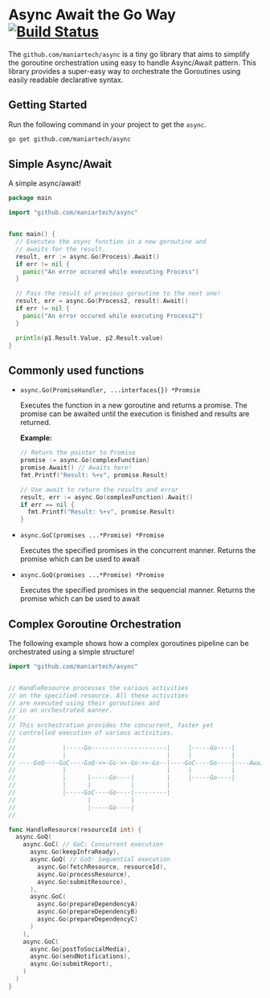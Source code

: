 # Async Await the Go Way  [![Build Status](https://travis-ci.com/maniartech/async.svg?branch=master)](https://travis-ci.com/maniartech/async)

The `github.com/maniartech/async` is a tiny go library that aims to simplify the goroutine orchestration using easy to handle Async/Await pattern. This library provides a super-easy way to orchestrate the Goroutines using easily readable declarative syntax.

## Getting Started

Run the following command in your project to get the `async`.
```sh
go get github.com/maniartech/async
```


## Simple Async/Await
A simple async/await!
```go
package main

import "github.com/maniartech/async"


func main() {
  // Executes the async function in a new goroutine and
  // awaits for the result.
  result, err := async.Go(Process).Await()
  if err != nil {
    panic("An error occured while executing Process")
  }

  // Pass the result of previous goroutine to the next one!
  result, err = async.Go(Process2, result).Await()
  if err != nil {
    panic("An error occured while executing Process2")
  }

  println(p1.Result.Value, p2.Result.value)
}
```

## Commonly used functions



* `async.Go(PromiseHandler, ...interfaces{}) *Promsie`

  Executes the function in a new goroutine and returns a promise. The promise can be awaited until the execution is finished and results are returned.

  **Example:**

  ```go
  // Return the pointer to Promise
  promise := async.Go(complexFunction)
  promise.Await() // Awaits here!
  fmt.Printf("Result: %+v", promise.Result)

  // Use await to return the results and error
  result, err := async.Go(complexFunction).Await()
  if err == nil {
    fmt.Printf("Result: %+v", promise.Result)
  }
  ```

* `async.GoC(promises ...*Promise) *Promise`

  Executes the specified promises in the concurrent manner. Returns the promise which can be used to await

* `async.GoQ(promises ...*Promise) *Promise`

  Executes the specified promises in the sequencial manner. Returns the promise which can be used to await

## Complex Goroutine Orchestration

The following example shows how a complex goroutines pipeline can be orchestrated using a simple structure!

```go
import "github.com/maniartech/async"


// HandleResource processes the various activities
// on the specified resource. All these activities
// are executed using their goroutines and
// in an orchestrated manner.
//
// This orchestration provides the concurrent, faster yet
// controlled execution of various activities.
//
//             |-----Go---------------------|     |-----Go----|
//             |                            |     |           |
// ----GoQ----GoC----GoQ->>-Go->>-Go->>-Go--|----GoC----Go----|----Await----
//             |                            |     |           |
//             |      |-----Go----|         |     |-----Go----|
//             |      |           |         |
//             |-----GoC----Go----|---------|
//                    |           |
//                    |-----Go----|
//

func HandleResource(resourceId int) {
  async.GoQ(
    async.GoC( // GoC: Concurrent execution
      async.Go(keepInfraReady),
      async.GoQ( // GoQ: Sequential execution
        async.Go(fetchResource, resourceId),
        async.Go(processResource),
        async.Go(submitResource),
      ),
      async.GoC(
        async.Go(prepareDependencyA)
        async.Go(prepareDependencyB)
        async.Go(prepareDependencyC)
      )
    ),
    async.GoC(
      async.Go(postToSocialMedia),
      async.Go(sendNotifications),
      async.Go(submitReport),
    )
  )
}
```
